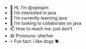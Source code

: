 - 👋 Hi, I’m @vpespm
- 👀 I’m interested in java
- 🌱 I’m currently learning java
- 💞️ I’m looking to collaborate on java
- 📫 How to reach me: just don't
- 😄 Pronouns: she/her
- ⚡ Fun fact: i like dogs 🐕

<!---
vpespm/vpespm is a ✨ special ✨ repository because its `README.md` (this file) appears on your GitHub profile.
You can click the Preview link to take a look at your changes.
--->
